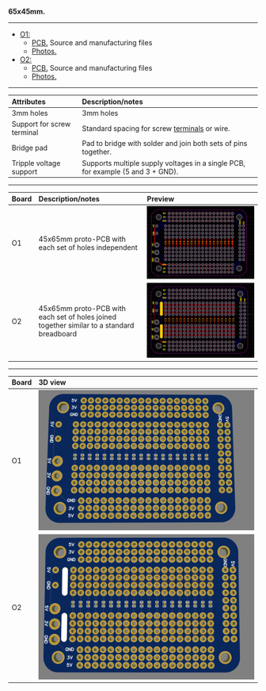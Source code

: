 **65x45mm.**
___

* [O1:](https://github.com/Mathiaszmrga/ProtoPCBs/tree/main/65x45/O1)
  * [PCB.](https://github.com/Mathiaszmrga/ProtoPCBs/tree/main/65x45/O1/PCB)
Source and manufacturing files
  * [Photos.](https://github.com/Mathiaszmrga/ProtoPCBs/tree/main/65x45/O1/Photos)
* [O2:](https://github.com/Mathiaszmrga/ProtoPCBs/tree/main/65x45/O1)
  * [PCB.](https://github.com/Mathiaszmrga/ProtoPCBs/tree/main/65x45/O2/PCB)
Source and manufacturing files
  * [Photos.](https://github.com/Mathiaszmrga/ProtoPCBs/tree/main/65x45/O2/Photos)

___

|	Attributes	|	Description/notes	|
|:--|:--|
|	3mm holes|	3mm holes	|
|	Support for screw terminal	|	Standard spacing for screw [terminals](https://lcsc.com/product-detail/Screw-terminal_Ningbo-Kangnex-Elec-WJ126V-5-0-3P_C8401.html) or wire.|
|	Bridge pad|	Pad to bridge with solder and join both sets of pins together.|
|	Tripple voltage support|	Supports multiple supply voltages in a single PCB, for example (5 and 3 + GND).|

___

Board| Description/notes | Preview
|:--|:--|:--|
O1| 45x65mm proto-PCB with each set of holes independent | ![64x46 O1](O1/Photos/65X45_O1.PNG)
O2| 45x65mm proto-PCB with each set of holes joined together similar to a standard breadboard| ![64x46 O2](O2/Photos/65X45_O2.PNG)

___

| Board | 3D view |
|:--|:--|
| O1 |  ![64x46 O1](O1/Photos/65X45_O1_3D.PNG)|
| O2 |  ![64x46 O2](O2/Photos/65X45_O2_3D.PNG)|
